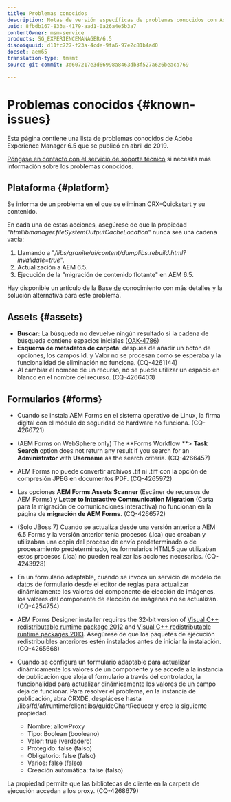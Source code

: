 ```yaml
---
title: Problemas conocidos
description: Notas de versión específicas de problemas conocidos con Adobe Experience Manager 6.5
uuid: 8fbdb167-833a-4179-aad1-0a26a4e5b3a7
contentOwner: msm-service
products: SG_EXPERIENCEMANAGER/6.5
discoiquuid: d11fc727-f23a-4cde-9fa6-97e2c81b4ad0
docset: aem65
translation-type: tm+mt
source-git-commit: 3d607217e3d66998a8463db3f527a626beaca769

---
```



# Problemas conocidos {#known-issues}

Esta página contiene una lista de problemas conocidos de Adobe Experience Manager 6.5 que se publicó en abril de 2019.

[Póngase en contacto con el servicio de soporte técnico](https://helpx.adobe.com/support/experience-manager.html) si necesita más información sobre los problemas conocidos.

## Plataforma {#platform}

Se informa de un problema en el que se eliminan CRX-Quickstart y su contenido.

En cada una de estas acciones, asegúrese de que la propiedad &quot;*htmllibmanager.fileSystemOutputCacheLocation*&quot; nunca sea una cadena vacía:

1. Llamando a &quot;*/libs/granite/ui/content/dumplibs.rebuild.html?invalidate=true*&quot;.
2. Actualización a AEM 6.5.
3. Ejecución de la &quot;migración de contenido flotante&quot; en AEM 6.5.

Hay disponible un artículo de la Base [de](https://helpx.adobe.com/experience-manager/kb/avoid-crx-quickstart-deletion-in-aem-6-5.html) conocimiento con más detalles y la solución alternativa para este problema.

## Assets {#assets}

* **Buscar:** La búsqueda no devuelve ningún resultado si la cadena de búsqueda contiene espacios iniciales ([OAK-4786](https://issues.apache.org/jira/browse/OAK-4786))
* **Esquema de metadatos de carpeta**: después de añadir un botón de opciones, los campos Id. y Valor no se procesan como se esperaba y la funcionalidad de eliminación no funciona. (CQ-4261144)
* Al cambiar el nombre de un recurso, no se puede utilizar un espacio en blanco en el nombre del recurso. (CQ-4266403)

## Formularios {#forms}

* Cuando se instala AEM Forms en el sistema operativo de Linux, la firma digital con el módulo de seguridad de hardware no funciona. (CQ-4266721)
* (AEM Forms on WebSphere only) The **Forms Workflow **> **Task Search** option does not return any result if you search for an **Administrator** with **Username** as the search criteria. (CQ-4266457)

* AEM Forms no puede convertir archivos .tif ni .tiff con la opción de compresión JPEG en documentos PDF. (CQ-4265972)
* Las opciones **AEM Forms Assets Scanner** (Escáner de recursos de AEM Forms) y **Letter to Interactive Communication Migration** (Carta para la migración de comunicaciones interactiva) no funcionan en la página de **migración de AEM Forms**. (CQ-4266572)

* (Solo JBoss 7) Cuando se actualiza desde una versión anterior a AEM 6.5 Forms y la versión anterior tenía procesos (.lca) que creaban y utilizaban una copia del proceso de envío predeterminado o de procesamiento predeterminado, los formularios HTML5 que utilizaban estos procesos (.lca) no pueden realizar las acciones necesarias. (CQ-4243928)
* En un formulario adaptable, cuando se invoca un servicio de modelo de datos de formulario desde el editor de reglas para actualizar dinámicamente los valores del componente de elección de imágenes, los valores del componente de elección de imágenes no se actualizan. (CQ-4254754)
* AEM Forms Designer installer requires the 32-bit version of [Visual C++ redistributable runtime package 2012](https://support.microsoft.com/en-in/help/2977003/the-latest-supported-visual-c-downloads) and [Visual C++ redistributable runtime packages 2013](https://support.microsoft.com/en-in/help/3179560/update-for-visual-c-2013-and-visual-c-redistributable-package). Asegúrese de que los paquetes de ejecución redistribuibles anteriores estén instalados antes de iniciar la instalación. (CQ-4265668)

* Cuando se configura un formulario adaptable para actualizar dinámicamente los valores de un componente y se accede a la instancia de publicación que aloja el formulario a través del controlador, la funcionalidad para actualizar dinámicamente los valores de un campo deja de funcionar. Para resolver el problema, en la instancia de publicación, abra CRXDE, desplácese hasta /libs/fd/af/runtime/clientlibs/guideChartReducer y cree la siguiente propiedad.

   * Nombre: allowProxy
   * Tipo: Boolean (booleano)
   * Valor: true (verdadero)
   * Protegido: false (falso)
   * Obligatorio: false (falso)
   * Varios: false (falso)
   * Creación automática: false (falso)

La propiedad permite que las bibliotecas de cliente en la carpeta de ejecución accedan a los proxy. (CQ-4268679)

